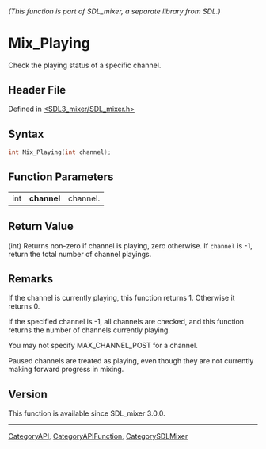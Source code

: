 ###### (This function is part of SDL_mixer, a separate library from SDL.)
# Mix_Playing

Check the playing status of a specific channel.

## Header File

Defined in [<SDL3_mixer/SDL_mixer.h>](https://github.com/libsdl-org/SDL_mixer/blob/main/include/SDL3_mixer/SDL_mixer.h)

## Syntax

```c
int Mix_Playing(int channel);
```

## Function Parameters

|     |             |          |
| --- | ----------- | -------- |
| int | **channel** | channel. |

## Return Value

(int) Returns non-zero if channel is playing, zero otherwise. If `channel`
is -1, return the total number of channel playings.

## Remarks

If the channel is currently playing, this function returns 1. Otherwise it
returns 0.

If the specified channel is -1, all channels are checked, and this function
returns the number of channels currently playing.

You may not specify MAX_CHANNEL_POST for a channel.

Paused channels are treated as playing, even though they are not currently
making forward progress in mixing.

## Version

This function is available since SDL_mixer 3.0.0.

----
[CategoryAPI](CategoryAPI), [CategoryAPIFunction](CategoryAPIFunction), [CategorySDLMixer](CategorySDLMixer)

